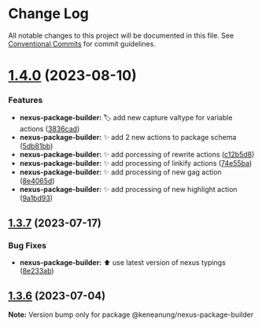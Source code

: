 # Change Log

All notable changes to this project will be documented in this file.
See [Conventional Commits](https://conventionalcommits.org) for commit guidelines.

# [1.4.0](https://github.com/keneanung/nexus-package-builder/compare/@keneanung/nexus-package-builder@1.3.7...@keneanung/nexus-package-builder@1.4.0) (2023-08-10)

### Features

- **nexus-package-builder:** :label: add new capture valtype for variable actions ([3836cad](https://github.com/keneanung/nexus-package-builder/commit/3836cad8dc269733dfb6b51af6af5b72db3f16d5))
- **nexus-package-builder:** :sparkles: add 2 new actions to package schema ([5db81bb](https://github.com/keneanung/nexus-package-builder/commit/5db81bb127b91d697d8abade76c9deb8f07ed239))
- **nexus-package-builder:** :sparkles: add porcessing of rewrite actions ([c12b5d8](https://github.com/keneanung/nexus-package-builder/commit/c12b5d823fce3788b999f930f159c8ca40498613))
- **nexus-package-builder:** :sparkles: add processing of linkify actions ([74e55ba](https://github.com/keneanung/nexus-package-builder/commit/74e55ba53a5872ae58dad10495b838ef2886a1c7))
- **nexus-package-builder:** :sparkles: add processing of new gag action ([8e4065d](https://github.com/keneanung/nexus-package-builder/commit/8e4065dde844345c3a6a326b77ef1a3911c54f61))
- **nexus-package-builder:** :sparkles: add processing of new highlight action ([9a1bd93](https://github.com/keneanung/nexus-package-builder/commit/9a1bd93f34e3a2a79260a4a7ca8cee8922d3b814))

## [1.3.7](https://github.com/keneanung/nexus-package-builder/compare/@keneanung/nexus-package-builder@1.3.6...@keneanung/nexus-package-builder@1.3.7) (2023-07-17)

### Bug Fixes

- **nexus-package-builder:** :arrow_up: use latest version of nexus typings ([8e233ab](https://github.com/keneanung/nexus-package-builder/commit/8e233abdf02e4390602b272519b654db220a41b5))

## [1.3.6](https://github.com/keneanung/nexus-package-builder/compare/@keneanung/nexus-package-builder@1.3.5...@keneanung/nexus-package-builder@1.3.6) (2023-07-04)

**Note:** Version bump only for package @keneanung/nexus-package-builder
